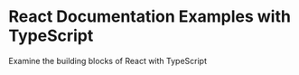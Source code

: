 # React Documentation Examples with TypeScript
Examine the building blocks of React with TypeScript
